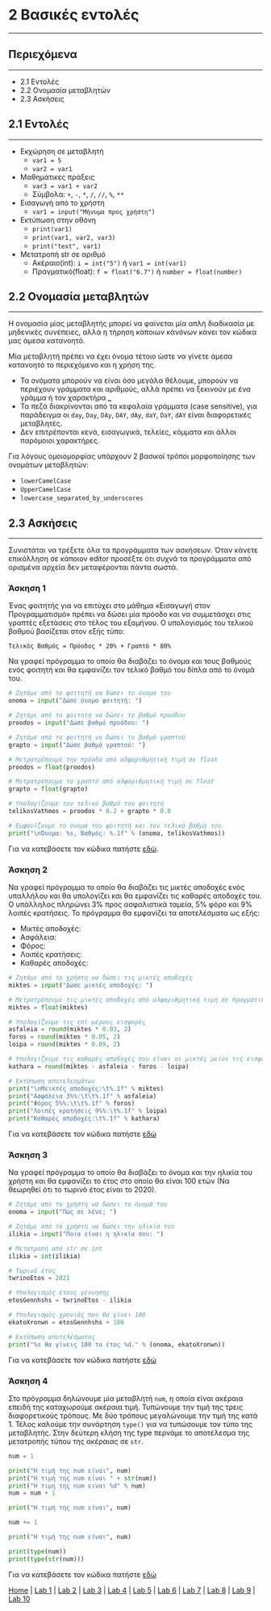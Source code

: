 # 2 Βασικές εντολές

---

## Περιεχόμενα

---

- 2.1 Εντολές
- 2.2 Ονομασία μεταβλητών
- 2.3 Ασκήσεις

## 2.1 Εντολές

---

- Εκχώρηση σε μεταβλητή
  - `var1 = 5`
  - `var2 = var1`
- Μαθημάτικες πράξεις
  - `var3 = var1 + var2`
  - Σύμβολα: `+`, `-`, `*`, `/`, `//`, `%`, `**`
- Εισαγωγή από το χρήστη
  - `var1 = input("Μήνυμα προς χρήστη")`
- Εκτύπωση στην οθόνη
  - `print(var1)`
  - `print(var1, var2, var3)`
  - `print("text", var1)`
- Μετατροπή str σε αριθμό
  - Ακέραιο(int): `i = int("5")` ή `var1 = int(var1)`
  - Πραγματικό(float): `f = float("6.7")` ή `number = float(number)`

## 2.2 Ονομασία μεταβλητών

---

Η ονομασία μίας μεταβλητής μπορεί να φαίνεται μία απλή διαδικασία με μηδενικές συνέπειες, αλλά η τήρηση κάποιων κάνόνων κάνει τον κώδικα μας άμεσα κατανοητό.

Μία μεταβλητή πρέπει να έχει όνομα τέτοιο ώστε να γίνετε άμεσα κατανοητό το περιεχόμενο και η χρήση της.

- Τα ονόματα μπορούν να είναι όσο μεγάλα θέλουμε, μπορούν να περιέχουν γράμματα και αριθμούς, αλλά πρέπει να ξεκινούν με ένα γράμμα ή τον  χαρακτήρα  **_**
- Τα πεζά διακρίνονται από τα κεφαλαία γράμματα (case sensitive), για παράδειγμα οι `day`, `Day`, `DAy`, `DAY`, `dAy`, `daY`, `DaY`, `dAY` είναι διαφορετικές μεταβλητές.
- Δεν επιτρέπονται κενά, εισαγωγικά, τελείες, κόμματα και άλλοι παρόμοιοι χαρακτήρες.

Για λόγους ομοιομορφίας υπάρχουν 2 βασικοί τρόποι μορφοποίησης των ονομάτων μεταβλητών:

- `lowerCamelCase`
- `UpperCamelCase`
- `lowercase_separated_by_underscores`

## 2.3 Ασκήσεις

---

Συνιστάται να τρέξετε όλα τα προγράμματα των ασκήσεων. Όταν κάνετε επικόλληση σε κάποιον editor προσέξτε ότι συχνά τα προγράμματα από ορισμένα αρχεία δεν μεταφέρονται πάντα σωστά.

### Άσκηση 1

Ένας φοιτητής για να επιτύχει στο μάθημα «Εισαγωγή στον Προγραμματισμό» πρέπει να δώσει μία πρόοδο και να συμμετάσχει στις γραπτές εξετάσεις στο τέλος του εξαμήνου. Ο υπολογισμός του τελικού βαθμού βασίζεται στον εξής τύπο:

`Τελικός Βαθμός = Πρόοδος * 20% + Γραπτό * 80%`

Να γραφεί πρόγραμμα το οποίο θα διαβάζει το όνομα και τους βαθμούς ενός φοιτητή και θα εμφανίζει τον τελικό βαθμό του δίπλα από το όνομά του.

<!--
```python
# Ζητάμε από το φοιτητή να δώσει το όνομα του
onoma = input("Δώσε όνομα φοιτητή: ").strip()

# Ζητάμε από το φοιτητή να δώσει το βαθμό προόδου
proodos = input("Δώσε βαθμό προόδου: ").strip()

# Ζητάμε από το φοιτητή να δώσει το βαθμό γραπτού
grapto = input("Δώσε βαθμό γραπτού: ").strip()

# Μετρατρέπουμε την πρόοδο από αλφαριθμητική τιμή σε float
proodos = float(proodos)

# Μετρατρέπουμε το γραπτό από αλφαριθμητική τιμή σε float
grapto = float(grapto)

# Υπολογίζουμε τον τελικό βαθμό του φοιτητή
telikosVathmos = proodos * 0.2 + grapto * 0.8

# Εμφανίζουμε το όνομα του φοιτητή και τον τελικό βαθμό του
print(f"\nΌνομα: {onoma}, Βαθμός: {telikosVathmos:.1f}")
```
-->

```python
# Ζητάμε από το φοιτητή να δώσει το όνομα του
onoma = input("Δώσε όνομα φοιτητή: ")

# Ζητάμε από το φοιτητή να δώσει το βαθμό προόδου
proodos = input("Δώσε βαθμό προόδου: ")

# Ζητάμε από το φοιτητή να δώσει το βαθμό γραπτού
grapto = input("Δώσε βαθμό γραπτού: ")

# Μετρατρέπουμε την πρόοδο από αλφαριθμητική τιμή σε float
proodos = float(proodos)

# Μετρατρέπουμε το γραπτό από αλφαριθμητική τιμή σε float
grapto = float(grapto)

# Υπολογίζουμε τον τελικό βαθμό του φοιτητή
telikosVathmos = proodos * 0.2 + grapto * 0.8

# Εμφανίζουμε το όνομα του φοιτητή και τον τελικό βαθμό του
print("\nΌνομα: %s, Βαθμός: %.1f" % (onoma, telikosVathmos))
```

Για να κατεβάσετε τον κώδικα πατήστε [εδώ](source/lab_02/lab_02_exercise_1.py).

### Άσκηση 2

Να γραφεί πρόγραμμα το οποίο θα διαβάζει τις μικτές αποδοχές ενός υπαλλήλου και θα υπολογίζει και θα εμφανίζει τις καθαρές αποδοχές του. Ο υπάλληλος πληρώνει 3% προς ασφαλιστικά ταμεία, 5% φόρο και 9% λοιπές κρατήσεις. Το πρόγραμμα θα εμφανίζει τα αποτελέσματα ως εξής:

- Μικτές αποδοχές:
- Ασφάλεια:
- Φόρος:
- Λοιπές κρατήσεις:
- Καθαρές αποδοχές:

<!--
```python
# Ζητάμε από το χρήστη να δώσει τις μικτές αποδοχές
miktes = input("Δώσε μικτές αποδοχές: ").strip()

# Μετρατρέπουμε τις μικτές αποδοχές από αλφαριθμητική τιμή σε πραγματική
miktes = float(miktes)

# Υπολογίζουμε τις επί μέρους εισφορές
asfaleia = round(miktes * 0.03, 2)
foros = round(miktes * 0.05, 2)
loipa = round(miktes * 0.09, 2)

# Υπολογίζουμε τις καθαρές αποδοχές που είναι οι μικτές μείον τις εισφορές
kathara = round(miktes - asfaleia - foros - loipa)

# Εκτύπωση αποτελεσμάτων
print(f"\nΜεικτές αποδοχές:  {miktes:.1f}")
print(f"Ασφάλεια 3%:         {asfaleia:.1f}")
print(f"Φόρος 5%:            {foros:.1f}")
print(f"Λοιπές κρατήσεις 9%: {loipa:.1f}")
print(f"Καθαρές αποδοχές:    {kathara:.1f}")
```
-->

```python
# Ζητάμε από το χρήστη να δώσει τις μικτές αποδοχές
miktes = input("Δώσε μικτές αποδοχές: ")

# Μετρατρέπουμε τις μικτές αποδοχές από αλφαριθμητική τιμή σε πραγματική
miktes = float(miktes)

# Υπολογίζουμε τις επί μέρους εισφορές
asfaleia = round(miktes * 0.03, 2)
foros = round(miktes * 0.05, 2)
loipa = round(miktes * 0.09, 2)

# Υπολογίζουμε τις καθαρές αποδοχές που είναι οι μικτές μείον τις εισφορές
kathara = round(miktes - asfaleia - foros - loipa)

# Εκτύπωση αποτελεσμάτων
print("\nΜεικτές αποδοχές:\t%.1f" % miktes)
print("Ασφάλεια 3%%:\t\t%.1f" % asfaleia)
print("Φόρος 5%%:\t\t%.1f" % foros)
print("Λοιπές κρατήσεις 9%%:\t%.1f" % loipa)
print("Καθαρές αποδοχές:\t%.1f" % kathara)
```

Για να κατεβάσετε τον κώδικα πατήστε [εδώ](source/lab_02/lab_02_exercise_2.py)

### Άσκηση 3

Να γραφεί πρόγραμμα το οποίο θα διαβάζει το όνομα και την ηλικία του χρήστη και θα εμφανίζει το έτος στο οποίο θα είναι 100 ετών (Να θεωρηθεί ότι το τωρινό έτος είναι το 2020).

<!--
```python
import datetime

# Ζητάμε από το χρήστη να δώσει το όνομά του
onoma = input("Ποιο είναι το όνομα σου: ").strip()

# Ζητάμε από το χρήστη να δώσει την ηλικία του
ilikia = input("Ποια είναι η ηλικία σου: ").strip()

# Μετατροπή από str σε int
ilikia = int(ilikia)

# Η βιβλιοθήκη datetime βρίσκει το τωρινό έτος
twrinoEtos = datetime.datetime.today().year

# Υπολογισμός έτους γέννησης
etosGennhshs = twrinoEtos - ilikia

# Υπολογισμός χρονιάς που θα γίνει 100
ekatoXronwn = etosGennhshs + 100

# Εάν το όνομα τελειώνει σε 'ς' ή 's'
if (onoma[-1] == 's') or (onoma[-1] == 'ς'):
    # Σβήσε το τελευταίο γράμμα
    onoma = onoma[:-1]
    
# Κάνε το πρώτο γράμμα κεφαλαίο
onoma = onoma[0].upper() + onoma[1:]

# Εκτύπωση αποτελέσματος
print(f"{onoma} θα γίνεις 100 το έτος {ekatoXronwn}.")
```
-->

```python
# Ζητάμε από το χρήστη να δώσει το όνομά του
onoma = input("Πώς σε λένε; ")

# Ζητάμε από το χρήστη να δώσει την ηλικία του
ilikia = input("Ποια είναι η ηλικία σου: ")

# Μετατροπή από str σε int
ilikia = int(ilikia)

# Τωρινό έτος
twrinoEtos = 2021

# Υπολογισμός έτους γέννησης
etosGennhshs = twrinoEtos - ilikia

# Υπολογισμός χρονιάς που θα γίνει 100
ekatoXronwn = etosGennhshs + 100

# Εκτύπωση αποτελέσματος
print("%s θα γίνεις 100 το έτος %d." % (onoma, ekatoXronwn))
```

Για να κατεβάσετε τον κώδικα πατήστε [εδώ](source/lab_02/lab_02_exercise_3.py)

### Άσκηση 4

Στο πρόγραμμα δηλώνουμε μία μεταβλητή `num`, η οποία είναι ακέραια επειδή της καταχωρούμε ακέραια τιμή. Τυπώνουμε την τιμή της τρεις διαφορετικούς τρόπους. Με δύο τρόπους μεγαλώνουμε την τιμή της κατά 1. Τέλος καλούμε την συνάρτηση `type()` για να τυπώσουμε τον τύπο της μεταβλητής. Στην δεύτερη κλήση της type περνάμε το αποτέλεσμα της μετατροπής τύπου της ακέραιας σε `str`.

```python
num = 1

print("Η τιμή της num είναι", num)
print("Η τιμή της num είναι " + str(num))
print("Η τιμη της num ειναι %d" % num)
num = num + 1

print("Η τιμή της num είναι", num)

num += 1

print("Η τιμή της num είναι", num)

print(type(num))
print(type(str(num)))
```

Για να κατεβάσετε τον κώδικα πατήστε [εδώ](source/lab_02/lab_02_exercise_4.py)

[Home](../README.md) | [Lab 1](lab_01.md) | [Lab 2](lab_02.md) | [Lab 3](lab_03.md) | [Lab 4](lab_04.md) | [Lab 5](lab_05.md) | [Lab 6](lab_06.md) | [Lab 7](lab_07.md) | [Lab 8](lab_08.md) | [Lab 9](lab_09.md) | [Lab 10](lab_10.md)
